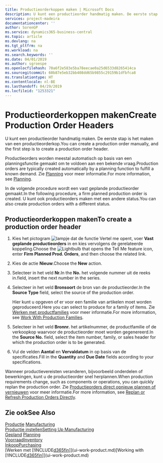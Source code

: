 ```yaml
---
title: Productieorderkoppen maken | Microsoft Docs
description: U kunt een productieorder handmatig maken. De eerste stap is het maken van een productieorderkop.
services: project-madeira
documentationcenter: ''
author: SorenGP
ms.service: dynamics365-business-central
ms.topic: article
ms.devlang: na
ms.tgt_pltfrm: na
ms.workload: na
ms.search.keywords: ''
ms.date: 04/01/2019
ms.author: sgroespe
ms.openlocfilehash: 70a6f2e583e5ba78eecae0a25d6533d8265414ca
ms.sourcegitcommit: 60b87e5eb32bb408dd65b9855c29159b1dfbfca8
ms.translationtype: HT
ms.contentlocale: nl-BE
ms.lasthandoff: 04/29/2019
ms.locfileid: "1253321"
---
```

# <a name="create-production-order-headers"></a><span data-ttu-id="8c82c-103">Productieorderkoppen maken</span><span class="sxs-lookup"><span data-stu-id="8c82c-103">Create Production Order Headers</span></span>
<span data-ttu-id="8c82c-104">U kunt een productieorder handmatig maken. De eerste stap is het maken van een productieorderkop.</span><span class="sxs-lookup"><span data-stu-id="8c82c-104">You can create a production order manually, and the first step is to create a production order header.</span></span>

<span data-ttu-id="8c82c-105">Productieorders worden meestal automatisch op basis van een planningsfunctie gemaakt om te voldoen aan een bekende vraag.</span><span class="sxs-lookup"><span data-stu-id="8c82c-105">Production orders are typically created automatically by a planning function to fulfill a known demand.</span></span> <span data-ttu-id="8c82c-106">Zie [Planning](production-planning.md) voor meer informatie.</span><span class="sxs-lookup"><span data-stu-id="8c82c-106">For more information, see [Planning](production-planning.md).</span></span>   

<span data-ttu-id="8c82c-107">In de volgende procedure wordt een vast geplande productieorder gemaakt.</span><span class="sxs-lookup"><span data-stu-id="8c82c-107">In the following procedure, a firm planned production order is created.</span></span> <span data-ttu-id="8c82c-108">U kunt ook productieorders maken met een andere status.</span><span class="sxs-lookup"><span data-stu-id="8c82c-108">You can also create production orders with a different status.</span></span>  

## <a name="to-create-a-production-order-header"></a><span data-ttu-id="8c82c-109">Productieorderkoppen maken</span><span class="sxs-lookup"><span data-stu-id="8c82c-109">To create a production order header</span></span>  
1.  <span data-ttu-id="8c82c-110">Kies het pictogram ![lampje dat de functie Vertel me opent](media/ui-search/search_small.png "Vertel me wat u wilt doen"), voer **Vast geplande productieorders** in en kies vervolgens de gerelateerde koppeling.</span><span class="sxs-lookup"><span data-stu-id="8c82c-110">Choose the ![Lightbulb that opens the Tell Me feature](media/ui-search/search_small.png "Tell me what you want to do") icon, enter **Firm Planned Prod. Orders**, and then choose the related link.</span></span>  
2.  <span data-ttu-id="8c82c-111">Kies de actie **Nieuw**.</span><span class="sxs-lookup"><span data-stu-id="8c82c-111">Choose the **New** action.</span></span>  
3.  <span data-ttu-id="8c82c-112">Selecteer in het veld **Nr.**</span><span class="sxs-lookup"><span data-stu-id="8c82c-112">In the **No.**</span></span> <span data-ttu-id="8c82c-113">het volgende nummer uit de reeks in.</span><span class="sxs-lookup"><span data-stu-id="8c82c-113">field, insert the next number in the series.</span></span>  
4.  <span data-ttu-id="8c82c-114">Selecteer in het veld **Bronsoort** de bron van de productieorder.</span><span class="sxs-lookup"><span data-stu-id="8c82c-114">In the **Source Type** field, select the source of the production order.</span></span>

    <span data-ttu-id="8c82c-115">Hier kunt u opgeven of er voor een familie van artikelen moet worden geproduceerd.</span><span class="sxs-lookup"><span data-stu-id="8c82c-115">Here you can select to produce for a family of items.</span></span> <span data-ttu-id="8c82c-116">Zie [Werken met productfamilies](production-how-work-family.md) voor meer informatie.</span><span class="sxs-lookup"><span data-stu-id="8c82c-116">For more information, see [Work With Production Families](production-how-work-family.md).</span></span>
5.  <span data-ttu-id="8c82c-117">Selecteer in het veld **Bronnr.** het artikelnummer, de productfamilie of de verkoopkop waarvoor de productieorder moet worden gegenereerd.</span><span class="sxs-lookup"><span data-stu-id="8c82c-117">In the **Source No.** field, select the item number, family, or sales header for which the production order is to be generated.</span></span>  
6.  <span data-ttu-id="8c82c-118">Vul de velden **Aantal** en **Vervaldatum** in op basis van de specificaties.</span><span class="sxs-lookup"><span data-stu-id="8c82c-118">Fill in the **Quantity** and **Due Date** fields according to your specifications.</span></span>  

<span data-ttu-id="8c82c-119">Wanneer productievereisten veranderen, bijvoorbeeld onderdelen of bewerkingen, kunt u de productieorder snel herplannen.</span><span class="sxs-lookup"><span data-stu-id="8c82c-119">When production requirements change, such as components or operations, you can quickly replan the production order.</span></span> <span data-ttu-id="8c82c-120">Zie [Productieorders direct opnieuw plannen of vernieuwen](production-how-to-replan-refresh-production-orders.md) voor meer informatie.</span><span class="sxs-lookup"><span data-stu-id="8c82c-120">For more information, see [Replan or Refresh Production Orders Directly](production-how-to-replan-refresh-production-orders.md).</span></span> 

## <a name="see-also"></a><span data-ttu-id="8c82c-121">Zie ook</span><span class="sxs-lookup"><span data-stu-id="8c82c-121">See Also</span></span>  
<span data-ttu-id="8c82c-122">[Productie](production-manage-manufacturing.md)  </span><span class="sxs-lookup"><span data-stu-id="8c82c-122">[Manufacturing](production-manage-manufacturing.md)  </span></span>  
[<span data-ttu-id="8c82c-123">Productie instellen</span><span class="sxs-lookup"><span data-stu-id="8c82c-123">Setting Up Manufacturing</span></span>](production-configure-production-processes.md)  
<span data-ttu-id="8c82c-124">[Gepland](production-planning.md)    </span><span class="sxs-lookup"><span data-stu-id="8c82c-124">[Planning](production-planning.md)    </span></span>  
[<span data-ttu-id="8c82c-125">Voorraad</span><span class="sxs-lookup"><span data-stu-id="8c82c-125">Inventory</span></span>](inventory-manage-inventory.md)  
[<span data-ttu-id="8c82c-126">Inkoop</span><span class="sxs-lookup"><span data-stu-id="8c82c-126">Purchasing</span></span>](purchasing-manage-purchasing.md)  
<span data-ttu-id="8c82c-127">[Werken met [!INCLUDE[d365fin](includes/d365fin_md.md)]](ui-work-product.md)</span><span class="sxs-lookup"><span data-stu-id="8c82c-127">[Working with [!INCLUDE[d365fin](includes/d365fin_md.md)]](ui-work-product.md)</span></span>
